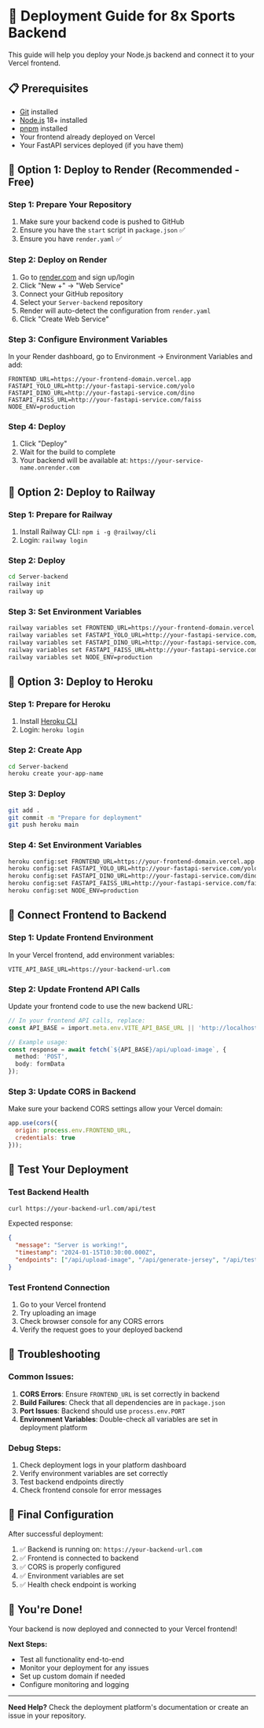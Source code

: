 # 🚀 Deployment Guide for 8x Sports Backend

This guide will help you deploy your Node.js backend and connect it to your Vercel frontend.

## 📋 Prerequisites

- [Git](https://git-scm.com/) installed
- [Node.js](https://nodejs.org/) 18+ installed
- [pnpm](https://pnpm.io/) installed
- Your frontend already deployed on Vercel
- Your FastAPI services deployed (if you have them)

## 🎯 Option 1: Deploy to Render (Recommended - Free)

### Step 1: Prepare Your Repository
1. Make sure your backend code is pushed to GitHub
2. Ensure you have the `start` script in `package.json` ✅
3. Ensure you have `render.yaml` ✅

### Step 2: Deploy on Render
1. Go to [render.com](https://render.com) and sign up/login
2. Click "New +" → "Web Service"
3. Connect your GitHub repository
4. Select your `Server-backend` repository
5. Render will auto-detect the configuration from `render.yaml`
6. Click "Create Web Service"

### Step 3: Configure Environment Variables
In your Render dashboard, go to Environment → Environment Variables and add:

```env
FRONTEND_URL=https://your-frontend-domain.vercel.app
FASTAPI_YOLO_URL=http://your-fastapi-service.com/yolo
FASTAPI_DINO_URL=http://your-fastapi-service.com/dino
FASTAPI_FAISS_URL=http://your-fastapi-service.com/faiss
NODE_ENV=production
```

### Step 4: Deploy
1. Click "Deploy" 
2. Wait for the build to complete
3. Your backend will be available at: `https://your-service-name.onrender.com`

## 🎯 Option 2: Deploy to Railway

### Step 1: Prepare for Railway
1. Install Railway CLI: `npm i -g @railway/cli`
2. Login: `railway login`

### Step 2: Deploy
```bash
cd Server-backend
railway init
railway up
```

### Step 3: Set Environment Variables
```bash
railway variables set FRONTEND_URL=https://your-frontend-domain.vercel.app
railway variables set FASTAPI_YOLO_URL=http://your-fastapi-service.com/yolo
railway variables set FASTAPI_DINO_URL=http://your-fastapi-service.com/dino
railway variables set FASTAPI_FAISS_URL=http://your-fastapi-service.com/faiss
railway variables set NODE_ENV=production
```

## 🎯 Option 3: Deploy to Heroku

### Step 1: Prepare for Heroku
1. Install [Heroku CLI](https://devcenter.heroku.com/articles/heroku-cli)
2. Login: `heroku login`

### Step 2: Create App
```bash
cd Server-backend
heroku create your-app-name
```

### Step 3: Deploy
```bash
git add .
git commit -m "Prepare for deployment"
git push heroku main
```

### Step 4: Set Environment Variables
```bash
heroku config:set FRONTEND_URL=https://your-frontend-domain.vercel.app
heroku config:set FASTAPI_YOLO_URL=http://your-fastapi-service.com/yolo
heroku config:set FASTAPI_DINO_URL=http://your-fastapi-service.com/dino
heroku config:set FASTAPI_FAISS_URL=http://your-fastapi-service.com/faiss
heroku config:set NODE_ENV=production
```

## 🔗 Connect Frontend to Backend

### Step 1: Update Frontend Environment
In your Vercel frontend, add environment variables:

```env
VITE_API_BASE_URL=https://your-backend-url.com
```

### Step 2: Update Frontend API Calls
Update your frontend code to use the new backend URL:

```typescript
// In your frontend API calls, replace:
const API_BASE = import.meta.env.VITE_API_BASE_URL || 'http://localhost:3001';

// Example usage:
const response = await fetch(`${API_BASE}/api/upload-image`, {
  method: 'POST',
  body: formData
});
```

### Step 3: Update CORS in Backend
Make sure your backend CORS settings allow your Vercel domain:

```javascript
app.use(cors({ 
  origin: process.env.FRONTEND_URL, 
  credentials: true 
}));
```

## 🧪 Test Your Deployment

### Test Backend Health
```bash
curl https://your-backend-url.com/api/test
```

Expected response:
```json
{
  "message": "Server is working!",
  "timestamp": "2024-01-15T10:30:00.000Z",
  "endpoints": ["/api/upload-image", "/api/generate-jersey", "/api/test"]
}
```

### Test Frontend Connection
1. Go to your Vercel frontend
2. Try uploading an image
3. Check browser console for any CORS errors
4. Verify the request goes to your deployed backend

## 🔧 Troubleshooting

### Common Issues:

1. **CORS Errors**: Ensure `FRONTEND_URL` is set correctly in backend
2. **Build Failures**: Check that all dependencies are in `package.json`
3. **Port Issues**: Backend should use `process.env.PORT`
4. **Environment Variables**: Double-check all variables are set in deployment platform

### Debug Steps:
1. Check deployment logs in your platform dashboard
2. Verify environment variables are set correctly
3. Test backend endpoints directly
4. Check frontend console for error messages

## 📱 Final Configuration

After successful deployment:

1. ✅ Backend is running on: `https://your-backend-url.com`
2. ✅ Frontend is connected to backend
3. ✅ CORS is properly configured
4. ✅ Environment variables are set
5. ✅ Health check endpoint is working

## 🎉 You're Done!

Your backend is now deployed and connected to your Vercel frontend! 

**Next Steps:**
- Test all functionality end-to-end
- Monitor your deployment for any issues
- Set up custom domain if needed
- Configure monitoring and logging

---

**Need Help?** Check the deployment platform's documentation or create an issue in your repository. 